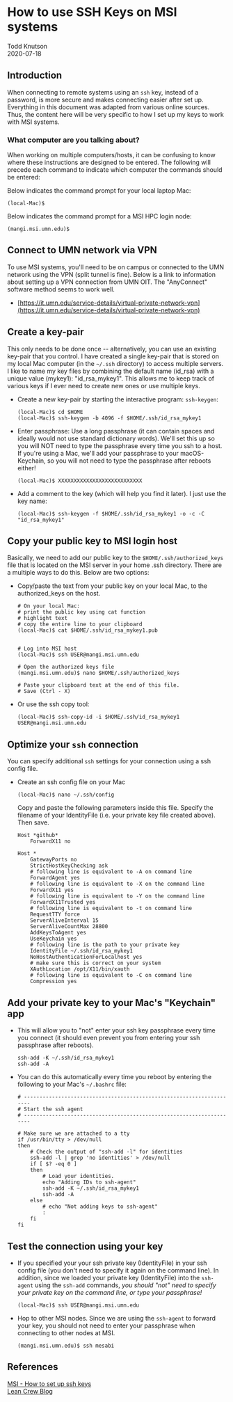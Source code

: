# How to use SSH Keys on MSI systems

Todd Knutson  
2020-07-18  



## Introduction

When connecting to remote systems using an `ssh` key, instead of a password, is more secure and makes connecting easier after set up. Everything in this document was adapted from various online sources. Thus, the content here will be very specific to how I set up my keys to work with MSI systems.


### What computer are you talking about?

When working on multiple computers/hosts, it can be confusing to know where these instructions are designed to be entered. The following will precede each command to indicate which computer the commands should be entered:


Below indicates the command prompt for your local laptop Mac:

```
(local-Mac)$ 
```

Below indicates the command prompt for a MSI HPC login node:

```
(mangi.msi.umn.edu)$ 
```




## Connect to UMN network via VPN

To use MSI systems, you'll need to be on campus or connected to the UMN network using the VPN (split tunnel is fine). Below is a link to information about setting up a VPN connection from UMN OIT. The "AnyConnect" software method seems to work well.

* [https://it.umn.edu/service-details/virtual-private-network-vpn](https://it.umn.edu/service-details/virtual-private-network-vpn)






## Create a key-pair

This only needs to be done once -- alternatively, you can use an existing key-pair that you control. I have created a single key-pair that is stored on my local Mac computer (in the `~/.ssh` directory) to access multiple servers. I like to name my key files by combining the default name (id_rsa) with a unique value (mykey1): "id_rsa_mykey1". This allows me to keep track of various keys if I ever need to create new ones or use multiple keys.


* Create a new key-pair by starting the interactive program: `ssh-keygen`:

    ```
    (local-Mac)$ cd $HOME
    (local-Mac)$ ssh-keygen -b 4096 -f $HOME/.ssh/id_rsa_mykey1	
    ```


* Enter passphrase: Use a long passphrase (it can contain spaces and ideally would not use standard dictionary words). We'll set this up so you will NOT need to type the passphrase every time you ssh to a host. If you're using a Mac, we'll add your passphrase to your macOS-Keychain, so you will not need to type the passphrase after reboots either!


    ```
    (local-Mac)$ XXXXXXXXXXXXXXXXXXXXXXXXXXX
    ```

* Add a comment to the key (which will help you find it later). I just use the key name:

    ```
    (local-Mac)$ ssh-keygen -f $HOME/.ssh/id_rsa_mykey1 -o -c -C "id_rsa_mykey1"
    ```

## Copy your public key to MSI login host

Basically, we need to add our public key to the `$HOME/.ssh/authorized_keys` file that is located on the MSI server in your home .ssh directory. There are a multiple ways to do this. Below are two options:

* Copy/paste the text from your public key on your local Mac, to the authorized_keys on the host. 

    ```
    # On your local Mac: 
    # print the public key using cat function
    # highlight text
    # copy the entire line to your clipboard
    (local-Mac)$ cat $HOME/.ssh/id_rsa_mykey1.pub


    # Log into MSI host
    (local-Mac)$ ssh USER@mangi.msi.umn.edu

    # Open the authorized keys file
    (mangi.msi.umn.edu)$ nano $HOME/.ssh/authorized_keys

    # Paste your clipboard text at the end of this file. 
    # Save (Ctrl - X)

    ```

* Or use the ssh copy tool:

    ```
    (local-Mac)$ ssh-copy-id -i $HOME/.ssh/id_rsa_mykey1 USER@mangi.msi.umn.edu

    ```







## Optimize your `ssh` connection 

You can specify additional `ssh` settings for your connection using a ssh config file.


* Create an ssh config file on your Mac

    ```
    (local-Mac)$ nano ~/.ssh/config
    ```

    Copy and paste the following parameters inside this file. Specify the filename of your IdentityFile (i.e. your private key file created above). Then save.
    
    ```
    Host *github*
        ForwardX11 no
    
    Host *
        GatewayPorts no
        StrictHostKeyChecking ask
        # following line is equivalent to -A on command line
        ForwardAgent yes
        # following line is equivalent to -X on the command line
        ForwardX11 yes
        # following line is equivalent to -Y on the command line	
        ForwardX11Trusted yes
        # following line is equivalent to -t on command line
        RequestTTY force
        ServerAliveInterval 15
        ServerAliveCountMax 28800
        AddKeysToAgent yes
        UseKeychain yes
        # following line is the path to your private key
        IdentityFile ~/.ssh/id_rsa_mykey1
        NoHostAuthenticationForLocalhost yes
        # make sure this is correct on your system
        XAuthLocation /opt/X11/bin/xauth
        # following line is equivalent to -C on command line
        Compression yes
    ```



## Add your private key to your Mac's "Keychain" app

* This will allow you to "not" enter your ssh key passphrase every time you connect (it should even prevent you from entering your ssh passphrase after reboots).

    ```
    ssh-add -K ~/.ssh/id_rsa_mykey1
    ssh-add -A
    ```


* You can do this automatically every time you reboot by entering the following to your Mac's `~/.bashrc` file:


    ```
    # ---------------------------------------------------------------------
    # Start the ssh agent
    # ---------------------------------------------------------------------

    # Make sure we are attached to a tty
    if /usr/bin/tty > /dev/null
    then
        # Check the output of "ssh-add -l" for identities
        ssh-add -l | grep 'no identities' > /dev/null
        if [ $? -eq 0 ]
        then
            # Load your identities.
            echo "Adding IDs to ssh-agent"
            ssh-add -K ~/.ssh/id_rsa_mykey1
            ssh-add -A
        else
            # echo "Not adding keys to ssh-agent"
            :
        fi
    fi
    ```



## Test the connection using your key


* If you specified your your ssh private key (IdentityFile) in your ssh config file (you don't need to specify it again on the command line). In addition, since we loaded your private key (IdentityFile) into the `ssh-agent` using the `ssh-add` commands, _you should "not" need to specify your private key on the command line, or type your passphrase!_


    ```
    (local-Mac)$ ssh USER@mangi.msi.umn.edu
    ```



* Hop to other MSI nodes. Since we are using the `ssh-agent` to forward your key, you should not need to enter your passphrase when connecting to other nodes at MSI.

    ```
    (mangi.msi.umn.edu)$ ssh mesabi
    ```




## References


[MSI - How to set up ssh keys](https://www.msi.umn.edu/support/faq/how-do-i-setup-ssh-keys)  
[Lean Crew Blog](https://leancrew.com/all-this/2017/02/ssh-keys/)
